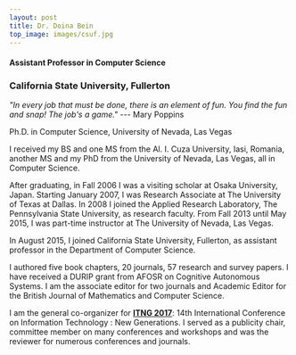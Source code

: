 ```yaml
---
layout: post
title: Dr. Doina Bein
top_image: images/csuf.jpg
---
```


#### Assistant Professor in Computer Science

### California State University, Fullerton


_"In every job that must be done, there is an element of fun. You find the fun and snap! The job's a game."_ --- Mary Poppins


                
Ph.D. in Computer Science, University of Nevada, Las Vegas

I received my BS and one MS from the Al. I. Cuza University, Iasi, Romania, another MS and my PhD from the University of Nevada, Las Vegas, all in Computer Science.

After graduating, in Fall 2006 I was a visiting scholar at Osaka University, Japan. Starting January 2007, I was Research Associate at The University of Texas at Dallas. In 2008 I joined the Applied Research Laboratory, The Pennsylvania State University, as research faculty. From Fall 2013 until May 2015, I was part-time instructor at The University of Nevada, Las Vegas.

In August 2015, I joined California State University, Fullerton, as assistant professor in the Department of Computer Science.

I authored five book chapters, 20 journals, 57 research and survey papers. I have received a DURIP grant from AFOSR on Cognitive Autonomous Systems.
I am the associate editor for two journals and Academic Editor for the British Journal of Mathematics and Computer Science. 

I am the general co-organizer for 
[__ITNG 2017__](http://www.itng.info/): 14th International Conference on
Information Technology : New Generations.
I served as a publicity chair, committee member on many conferences and workshops and was the reviewer for numerous conferences and journals. 